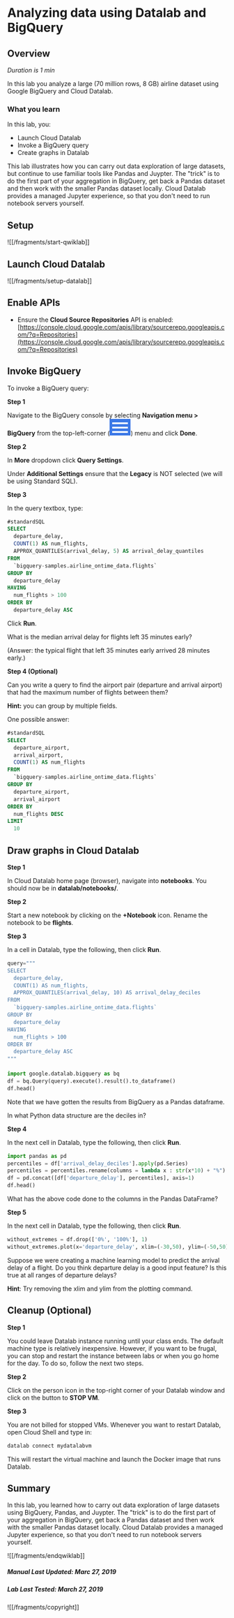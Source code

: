 # Analyzing data using Datalab and BigQuery


## Overview

*Duration is 1 min*


In this lab you analyze a large (70 million rows, 8 GB) airline dataset using Google BigQuery and Cloud Datalab.

### __What you learn__

In this lab, you:

* Launch Cloud Datalab
* Invoke a BigQuery query
* Create graphs in Datalab

This lab illustrates how you can carry out data exploration of large datasets, but continue to use familiar tools like Pandas and Juypter. The "trick" is to do the first part of your aggregation in BigQuery, get back a Pandas dataset and then work with the smaller Pandas dataset locally.  Cloud Datalab provides a managed Jupyter experience, so that you don't need to run notebook servers yourself.


## Setup

![[/fragments/start-qwiklab]]

## Launch Cloud Datalab

![[/fragments/setup-datalab]]

## Enable APIs


* Ensure the __Cloud Source Repositories__ API is enabled:  [https://console.cloud.google.com/apis/library/sourcerepo.googleapis.com/?q=Repositories](https://console.cloud.google.com/apis/library/sourcerepo.googleapis.com/?q=Repositories)


## Invoke BigQuery




To invoke a BigQuery query:

__Step 1__

Navigate to the BigQuery console by selecting __Navigation menu > BigQuery__ from the top-left-corner (![7a91d354499ac9f1.png](img/7a91d354499ac9f1.png)) menu and click __Done__.


__Step 2__

In __More__ dropdown click __Query Settings__.

Under __Additional Settings__ ensure that the __Legacy__ is NOT selected (we will be using Standard SQL).

__Step 3__

In the query textbox, type:

```sql
#standardSQL
SELECT
  departure_delay,
  COUNT(1) AS num_flights,
  APPROX_QUANTILES(arrival_delay, 5) AS arrival_delay_quantiles
FROM
  `bigquery-samples.airline_ontime_data.flights`
GROUP BY
  departure_delay
HAVING
  num_flights > 100
ORDER BY
  departure_delay ASC
```

Click __Run__.

What is the median arrival delay for flights left 35 minutes early?

(Answer: the typical flight that left 35 minutes early arrived 28 minutes early.)


__Step 4 (Optional)__

Can you write a query to find the airport pair (departure and arrival airport) that had the maximum number of flights between them?

__Hint:__ you can group by multiple fields.

One possible answer:

```sql
#standardSQL
SELECT
  departure_airport,
  arrival_airport,
  COUNT(1) AS num_flights
FROM
  `bigquery-samples.airline_ontime_data.flights`
GROUP BY
  departure_airport,
  arrival_airport
ORDER BY
  num_flights DESC
LIMIT
  10
```


## Draw graphs in Cloud Datalab




__Step 1__

In Cloud Datalab home page (browser), navigate into __notebooks__.  You should now be in __datalab/notebooks/__.

__Step 2__

Start a new notebook by clicking on the __+Notebook__ icon.  Rename the notebook to be __flights__.

__Step 3__

In a cell in Datalab, type the following, then click __Run__.

```python
query="""
SELECT
  departure_delay,
  COUNT(1) AS num_flights,
  APPROX_QUANTILES(arrival_delay, 10) AS arrival_delay_deciles
FROM
  `bigquery-samples.airline_ontime_data.flights`
GROUP BY
  departure_delay
HAVING
  num_flights > 100
ORDER BY
  departure_delay ASC
"""

import google.datalab.bigquery as bq
df = bq.Query(query).execute().result().to_dataframe()
df.head()
```

Note that we have gotten the results from BigQuery as a Pandas dataframe.

In what Python data structure are the deciles in?

__Step 4__

In the next cell in Datalab, type the following, then click __Run__.

```python
import pandas as pd
percentiles = df['arrival_delay_deciles'].apply(pd.Series)
percentiles = percentiles.rename(columns = lambda x : str(x*10) + "%")
df = pd.concat([df['departure_delay'], percentiles], axis=1)
df.head()
```

What has the above code done to the columns in the Pandas DataFrame?

__Step 5__

In the next cell in Datalab, type the following, then click __Run__.

```python
without_extremes = df.drop(['0%', '100%'], 1)
without_extremes.plot(x='departure_delay', xlim=(-30,50), ylim=(-50,50));
```

Suppose we were creating a machine learning model to predict the arrival delay of a flight. Do you think departure delay is a good input feature? Is this true at all ranges of departure delays?

__Hint__: Try removing the xlim and ylim from the plotting command.


## Cleanup (Optional)




__Step 1__

You could leave Datalab instance running until your class ends. The default machine type is relatively inexpensive. However, if you want to be frugal, you can stop and restart the instance between labs or when you go home for the day.  To do so, follow the next two steps.

__Step 2__

Click on the person icon in the top-right corner of your Datalab window and click on the button to __STOP VM__.

__Step 3__

You are not billed for stopped VMs. Whenever you want to restart Datalab, open Cloud Shell and type in:

```bash
datalab connect mydatalabvm
```

This will restart the virtual machine and launch the Docker image that runs Datalab.


## Summary




In this lab, you learned how to carry out data exploration of large datasets using BigQuery, Pandas, and Juypter. The "trick" is to do the first part of your aggregation in BigQuery, get back a Pandas dataset and then work with the smaller Pandas dataset locally.  Cloud Datalab provides a managed Jupyter experience, so that you don't need to run notebook servers yourself.

![[/fragments/endqwiklab]]

##### Manual Last Updated: Marc 27, 2019

##### Lab Last Tested: March 27, 2019

![[/fragments/copyright]]
